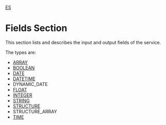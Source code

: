 [ES](README-ES.md)
# Fields Section

This section lists and describes the input and output fields of the service.

The types are:

* [ARRAY](type/ARRAY.md)
* [BOOLEAN](type/BOOLEAN.md)
* [DATE](type/DATE.md)
* [DATETIME](type/DATETIME.md)
* DYNAMIC_DATE
* [FLOAT](type/FLOAT.md)
* [INTEGER](type/INTEGER.md)
* [STRING](type/STRING.md)
* [STRUCTURE](type/STRUCTURE.md)
* STRUCTURE_ARRAY
* [TIME](type/TIME.md)
